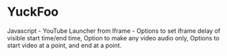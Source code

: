 # YuckFoo
Javascript - YouTube Launcher from Iframe - Options to set iframe delay of visible start time/end time, Option to make any video audio only, Options to start video at a point, and end at a point.
